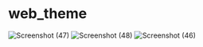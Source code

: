 # web_theme
![Screenshot (47)](https://user-images.githubusercontent.com/99271821/153234265-54c2c831-40a9-4166-b40e-9d6c3ca06bdc.png)
![Screenshot (48)](https://user-images.githubusercontent.com/99271821/153234280-d99eac62-4543-46b5-9f7b-fe65e145b8b4.png)
![Screenshot (46)](https://user-images.githubusercontent.com/99271821/153234284-9d0cedc1-f236-42fc-b038-dbcc6dc8e207.png)
